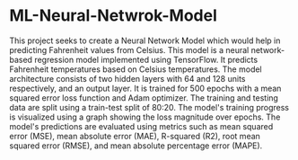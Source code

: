 # ML-Neural-Netwrok-Model
 This project seeks to create a Neural Network Model which would help in predicting Fahrenheit values from Celsius.
This model is a neural network-based regression model implemented using TensorFlow. It predicts Fahrenheit temperatures based on Celsius temperatures. The model architecture consists of two hidden layers with 64 and 128 units respectively, and an output layer. It is trained for 500 epochs with a mean squared error loss function and Adam optimizer. The training and testing data are split using a train-test split of 80:20. The model's training progress is visualized using a graph showing the loss magnitude over epochs. The model's predictions are evaluated using metrics such as mean squared error (MSE), mean absolute error (MAE), R-squared (R2), root mean squared error (RMSE), and mean absolute percentage error (MAPE).

